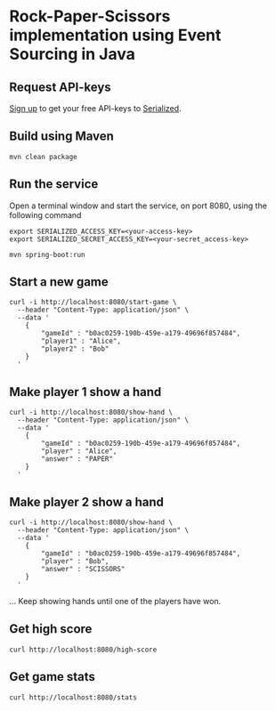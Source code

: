# Rock-Paper-Scissors implementation using Event Sourcing in Java

## Request API-keys

[Sign up](https://serialized.io/) to get your free API-keys to [Serialized](https://serialized.io).

## Build using Maven

```
mvn clean package
```

## Run the service

Open a terminal window and start the service, on port 8080, using the following command

```
export SERIALIZED_ACCESS_KEY=<your-access-key>
export SERIALIZED_SECRET_ACCESS_KEY=<your-secret_access-key>

mvn spring-boot:run
```

## Start a new game

```
curl -i http://localhost:8080/start-game \
  --header "Content-Type: application/json" \
  --data '
    {
        "gameId" : "b0ac0259-190b-459e-a179-49696f857484",
        "player1" : "Alice",
        "player2" : "Bob"
    }
  '
```

## Make player 1 show a hand

```
curl -i http://localhost:8080/show-hand \
  --header "Content-Type: application/json" \
  --data '
    {
        "gameId" : "b0ac0259-190b-459e-a179-49696f857484",
        "player" : "Alice",
        "answer" : "PAPER"
    }
  '
```

## Make player 2 show a hand

```
curl -i http://localhost:8080/show-hand \
  --header "Content-Type: application/json" \
  --data '
    {
        "gameId" : "b0ac0259-190b-459e-a179-49696f857484",
        "player" : "Bob",
        "answer" : "SCISSORS"
    }
  '
```

... Keep showing hands until one of the players have won.

## Get high score

```
curl http://localhost:8080/high-score
```

## Get game stats

```
curl http://localhost:8080/stats
```

